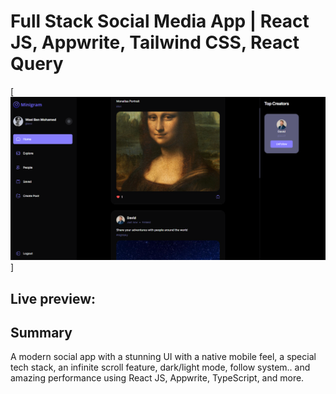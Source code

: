 # Full Stack Social Media App | React JS, Appwrite, Tailwind CSS, React Query

[![Social Media](https://github.com/WHAcKeR-T/Minigram/blob/main/Screenshot.png)]

## Live preview:


## Summary

A modern social app with a stunning UI with a native mobile feel, a special tech stack, an infinite scroll feature, dark/light mode, follow system.. and amazing performance using React JS, Appwrite, TypeScript, and more.
